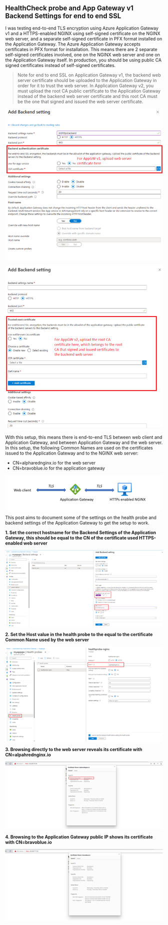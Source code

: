 ## HealthCheck probe and App Gateway v1 Backend Settings for end to end SSL

I was testing end-to-end TLS encryption using Azure Application Gateway v1 and a HTTPS-enabled NGINX using self-signed certificate on the NGINX web server, and a separate self-signed certificate in PFX format installed on the Application Gateway. The Azure Application Gateway accepts certificates in PFX format for installation. This means there are 2 separate self-signed certificates involved, one on the NGINX web server and one on the Application Gateway itself. In production, you should be using public CA signed certificates instead of self-signed certificates. 

> Note for end to end SSL on Application Gateway v1, the backend web server certificate should be uploaded to the Application Gateway in order for it to trust the web server. In Application Gateway v2, you must upload the root CA public certificate to the Application Gateway instead of the backend web server certificate and this root CA must be the one that signed and issued the web server certificate.

![appgwv1-uploadwebcert.png](https://github.com/chianw/chianw/blob/main/appgwv1-uploadwebcert.png)


![appgwv2-uploadwebcert.png](https://github.com/chianw/chianw/blob/main/appgwv2-uploadwebcert.png)



With this setup, this means there is end-to-end TLS between web client and Application Gateway, and between Application Gateway and the web server. In this setup, the following Common Names are used on the certificates issued to the Application Gateway and to the NGINX web server:
- CN=alpharednginx.io for the web server
- CN=bravoblue.io for the application gateway

![end2endssl.png](https://github.com/chianw/chianw/blob/main/end2endssl.png)

This post aims to document some of the settings on the health probe and backend settings of the Application Gateway to get the setup to work.

**1. Set the correct hostname for the Backend Settings of the Application Gateway, this should be equal to the CN of the certificate used HTTPS-enabled web server**


![backendsettings_correct.png](https://github.com/chianw/chianw/blob/main/backendsettings_correct.png)


**2. Set the Host value in the health probe to the equal to the certificate Common Name used by the web server**

![healthprobe.png](https://github.com/chianw/chianw/blob/main/healthprobe.png)


**3. Browsing directly to the web server reveals its certificate with CN=alpahrednginx.io**

![webserver.png](https://github.com/chianw/chianw/blob/main/webserver.png)

**4. Browsing to the Application Gateway public IP shows its certificate with CN=bravoblue.io**

![appgw.png](https://github.com/chianw/chianw/blob/main/appgw.png)



